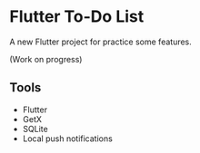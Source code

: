 # Flutter To-Do List

A new Flutter project for practice some features.

(Work on progress)

## Tools

- Flutter
- GetX
- SQLite
- Local push notifications
